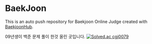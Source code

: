 # BaekJoon
This is an auto push repository for Baekjoon Online Judge created with [BaekjoonHub](https://github.com/BaekjoonHub/BaekjoonHub).

09년생이 백준 문제 풀이 한것 올린 곳입니다.
[![Solved.ac
cgj0079](http://mazassumnida.wtf/api/mini/generate_badge?boj={handle})](https://solved.ac/{handle})
